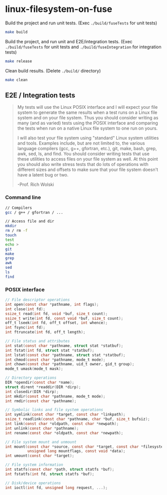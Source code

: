 # linux-filesystem-on-fuse

Build the project and run unit tests. (Exec `./build/fuseTests` for unit tests)
```bash
make build
```

Build the project, and run unit and E2E/integration tests. (Exec `./build/fuseTests` for unit tests and `./build/fuseIntegration` for integration tests)
```bash
make release
```

Clean build results. (Delete `./build/` directory)
```bash
make clean
```

## E2E / Integration tests

> My tests will use the Linux POSIX interface and I will expect your file system to generate the same results when a test runs on a Linux file system and on your file system. Thus you should consider writing as many (and as varied) tests using the POSIX interface and comparing the tests when run on a native Linux file system to one run on yours.
> 
> I will also test your file system using "standard" Linux system utilities and tools. Examples include, but are not limited to, the various language compilers (gcc, g++, gfortran, etc.), git, make, bash, grep, awk, sed, ls, and find. You should consider writing tests that use these utilities to access files on your file system as well. At this point you should also write stress tests that do lots of operations with different sizes and offsets to make sure that your file system doesn't have a latent bug or two.
> 
> -Prof. Rich Wolski

### Command line
```bash
// Compilers
gcc / g++ / gfortran / ...

// Access file and dir
mkdir
rm / rm -f
touch
test
echo >
git
make
grep
awk
sed
ls
find
```

### POSIX interface
```c
// File descriptor operations
int open(const char *pathname, int flags);
int close(int fd);
ssize_t read(int fd, void *buf, size_t count);
ssize_t write(int fd, const void *buf, size_t count);
off_t lseek(int fd, off_t offset, int whence);
int fsync(int fd);
int ftruncate(int fd, off_t length);

// File status and attributes
int stat(const char *pathname, struct stat *statbuf);
int fstat(int fd, struct stat *statbuf);
int lstat(const char *pathname, struct stat *statbuf);
int chmod(const char *pathname, mode_t mode);
int chown(const char *pathname, uid_t owner, gid_t group);
mode_t umask(mode_t mask);

// Directory operations
DIR *opendir(const char *name);
struct dirent *readdir(DIR *dirp);
int closedir(DIR *dirp);
int mkdir(const char *pathname, mode_t mode);
int rmdir(const char *pathname);

// Symbolic links and file system operations
int symlink(const char *target, const char *linkpath);
ssize_t readlink(const char *pathname, char *buf, size_t bufsiz);
int link(const char *oldpath, const char *newpath);
int unlink(const char *pathname);
int rename(const char *oldpath, const char *newpath);

// File system mount and unmount
int mount(const char *source, const char *target, const char *filesystemtype,
          unsigned long mountflags, const void *data);
int umount(const char *target);

// File system information
int statfs(const char *path, struct statfs *buf);
int fstatfs(int fd, struct statfs *buf);

// Disk/device operations
int ioctl(int fd, unsigned long request, ...);
```
